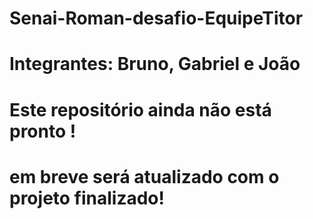 # Senai-Roman-desafio-EquipeTitor 
#
# Integrantes: Bruno, Gabriel e João
#
# Este repositório ainda não está pronto !
# em breve será atualizado com o projeto finalizado!
